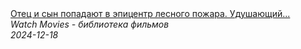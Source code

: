 <!--2024-12-18 15:00:54-->
<div class="yb">
  <a class="nodecor" href="/index.html?filmy/otec_i_syn_popadajut_v_epicentr_lesnogo_pojara_udushajushchij_triller_o_nadejde_-_vlast_ognya_kino2022">
    <img class="preview" data-videoid="g1e0M6_PIoc" src="https://i4.ytimg.com/vi/g1e0M6_PIoc/hqdefault.jpg" align="middle" alt="">
  </a>
  <div class="inlbl text">
    <a class="nodecor" href="/index.html?filmy/otec_i_syn_popadajut_v_epicentr_lesnogo_pojara_udushajushchij_triller_o_nadejde_-_vlast_ognya_kino2022">Отец и сын попадают в эпицентр лесного пожара. Удушающий...</a><br>
    <i class="smaller2">Watch Movies - библиотека фильмов</i><br>
    <i class="smaller3">2024-12-18</i>
  </div>
</div>

